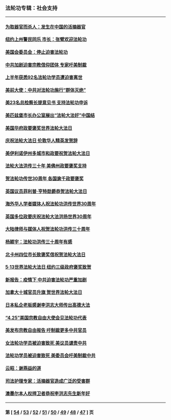 ### 法轮功专辑：社会支持
---
#### [为取器官而杀人：发生在中国的活摘器官](../../pages/nf4386/n13794731.md?08270430) 
#### [纽约上州警民同乐 市长：张臂欢迎法轮功](../../pages/nf4386/n13794375.md?08270430) 
#### [美国会委员会：停止迫害法轮功](../../pages/nf4386/n13788164.md?08270430) 
#### [中共加剧迫害宗教信仰团体 专家吁美制裁](../../pages/nf4386/n13780252.md?08270430) 
#### [上半年获悉92名法轮功学员遭迫害离世](../../pages/nf4386/n13772701.md?08270430) 
#### [美前大使：中共对法轮功施行“群体灭绝”](../../pages/nf4386/n13771705.md?08270430) 
#### [美23名总检察长提意见书 支持法轮功申诉](../../pages/nf4386/n13766596.md?08270430) 
#### [美匹兹堡市长办公室展出“法轮大法好”中国结](../../pages/nf4386/n13749721.md?08270430) 
#### [美国华府政要褒奖世界法轮大法日](../../pages/nf4386/n13743770.md?08270430) 
#### [庆祝法轮大法日 伦敦华人精英发贺辞](../../pages/nf4386/n13741593.md?08270430) 
#### [美伊利诺伊州多城市和政要祝贺法轮大法日](../../pages/nf4386/n13737149.md?08270430) 
#### [法轮大法洪传三十年 美佛州政要褒奖支持](../../pages/nf4386/n13737103.md?08270430) 
#### [贺法轮功传世30周年 各国逾千政要褒奖](../../pages/nf4386/n13735828.md?08270430) 
#### [英国议员菲利普‧亨特勋爵恭贺法轮大法日](../../pages/nf4386/n13736187.md?08270430) 
#### [海外华人学者媒体人祝法轮功洪传世界30周年](../../pages/nf4386/n13735835.md?08270430) 
#### [英国多位政要庆祝法轮大法洪扬世界30周年](../../pages/nf4386/n13734739.md?08270430) 
#### [大陆律师与媒体人祝贺法轮功洪传三十周年](../../pages/nf4386/n13735062.md?08270430) 
#### [杨颖宇：法轮功洪传三十周年有感](../../pages/nf4386/n13734884.md?08270430) 
#### [北卡州四位市长致褒奖信祝贺法轮大法日](../../pages/nf4386/n13733292.md?08270430) 
#### [5·13世界法轮大法日 纽约三级政府褒奖致贺](../../pages/nf4386/n13732651.md?08270430) 
#### [新报告：疫情下 中共迫害法轮功严重加剧](../../pages/nf4386/n13732612.md?08270430) 
#### [加拿大十城官员升旗 贺世界法轮大法日](../../pages/nf4386/n13729166.md?08270430) 
#### [日本私企老板感谢李洪志大师传出高德大法](../../pages/nf4386/n13726335.md?08270430) 
#### [“4.25”美国宗教自由大使会见法轮功代表](../../pages/nf4386/n13724124.md?08270430) 
#### [美发布宗教自由报告 吁制裁更多中共官员](../../pages/nf4386/n13720670.md?08270430) 
#### [女法轮功学员被迫害致死 美议员谴责中共](../../pages/nf4386/n13682069.md?08270430) 
#### [法轮功学员被迫害致死 美委员会吁美制裁中共](../../pages/nf4386/n13631310.md?08270430) 
#### [云昭：谢燕益的道](../../pages/nf4386/n13607391.md?08270430) 
#### [司法护理专家：活摘器官造成广泛的受害群](../../pages/nf4386/n13570425.md?08270430) 
#### [澳墨尔本人权捍卫者恭祝李洪志先生新年好](../../pages/nf4386/n13556164.md?08270430) 

---
#### 第 [ [54](./54.md?08270430) / [53](./53.md?08270430) / [52](./52.md?08270430) / [51](./51.md?08270430) / [50](./50.md?08270430) / [49](./49.md?08270430) / [48](./48.md?08270430) / [47](./47.md?08270430) ] 页
